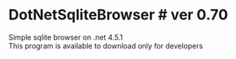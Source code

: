 DotNetSqliteBrowser # ver 0.70
===================

Simple sqlite browser on .net 4.5.1<br>
This program is available to download only for developers

